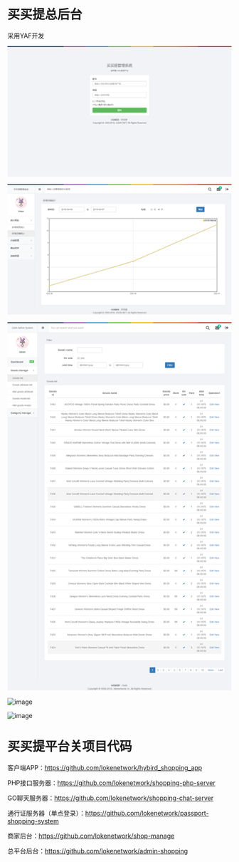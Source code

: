 # 买买提总后台

采用YAF开发

![image](https://github.com/lokenetwork/admin-shopping/blob/master/project_picture/login.png)

![image](https://github.com/lokenetwork/admin-shopping/blob/master/project_picture/tongji.png)

![image](https://github.com/lokenetwork/admin-shopping/blob/master/project_picture/goods-list.png)

![image](https://github.com/lokenetwork/admin-shopping/blob/master/project_picture/shop-list.png)

![image](https://github.com/lokenetwork/admin-shopping/blob/master/project_picture/word-list.png)



# 买买提平台关项目代码

客户端APP：https://github.com/lokenetwork/hybird_shopping_app

PHP接口服务器：https://github.com/lokenetwork/shopping-php-server

GO聊天服务器：https://github.com/lokenetwork/shopping-chat-server

通行证服务器（单点登录）：https://github.com/lokenetwork/passport-shopping-system

商家后台：https://github.com/lokenetwork/shop-manage

总平台后台：https://github.com/lokenetwork/admin-shopping
